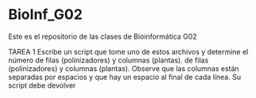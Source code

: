 # BioInf_G02
Este es el repositorio de las clases de Bioinformática G02


TAREA 1
Escribe un script que tome uno de estos archivos y determine el número de filas (polinizadores) y columnas (plantas).
de filas (polinizadores) y columnas (plantas). Observe que las columnas están separadas por espacios y que hay un espacio al final de cada línea. Su script debe devolver

